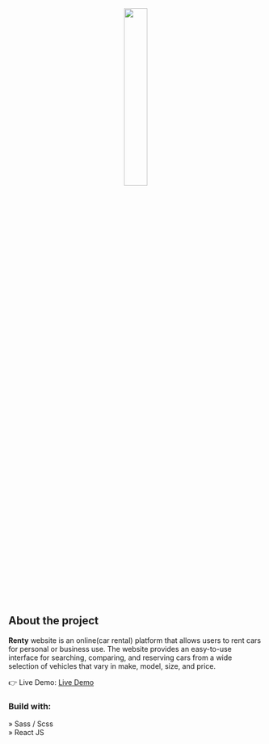 <div align='center'><img style="width:30%" src='https://user-images.githubusercontent.com/105128267/218077760-5694a4ac-4e37-4de7-b31f-268ccd27400a.png'/></div>

<h2>About the project</h2>

  <p>   <b>Renty</b> website is an online(car rental) platform that allows users to rent cars for personal or business use. The website provides an easy-to-use interface for searching, comparing, and reserving cars from a wide selection of vehicles that vary in make, model, size, and price.</p>

👉 Live Demo: <a href='https://ai-image-generator2.vercel.app/'>Live Demo</a>

<h3>Build with:</h3>

» Sass / Scss <br>
» React JS

</div>
